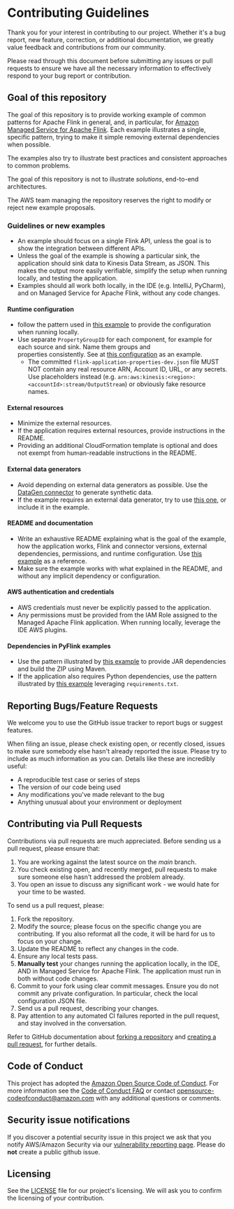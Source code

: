 # Contributing Guidelines

Thank you for your interest in contributing to our project. Whether it's a bug report, new feature, correction, or additional
documentation, we greatly value feedback and contributions from our community.

Please read through this document before submitting any issues or pull requests to ensure we have all the necessary
information to effectively respond to your bug report or contribution.

## Goal of this repository

The goal of this repository is to provide working example of common patterns for Apache Flink in general, and, in 
particular, for [Amazon Managed Service for Apache Flink](https://aws.amazon.com/managed-service-apache-flink).
Each example illustrates a single, specific pattern, trying to make it simple removing external dependencies when possible.

The examples also try to illustrate best practices and consistent approaches to common problems.

The goal of this repository is not to illustrate *solutions*, end-to-end architectures.

The AWS team managing the repository reserves the right to modify or reject new example proposals.

### Guidelines or new examples

* An example should focus on a single Flink API, unless the goal is to show the integration between different APIs.
* Unless the goal of the example is showing a particular sink, the application should sink data to Kinesis Data Stream,
    as JSON. This makes the output more easily verifiable, simplify the setup when running locally, and testing the application.
* Examples should all work both locally, in the IDE (e.g. IntelliJ, PyCharm), and on Managed Service for Apache Flink,
  without any code changes.

#### Runtime configuration

* follow the pattern used in
  [this example](https://github.com/aws-samples/amazon-managed-service-for-apache-flink-examples/tree/main/java/GettingStarted)
  to provide the configuration when running locally.
* Use separate `PropertyGroupID` for each component, for example for each source and sink. Name them groups and  
  properties consistently. See at
  [this configuration](https://github.com/aws-samples/amazon-managed-service-for-apache-flink-examples/blob/main/java/Windowing/src/main/resources/flink-application-properties-dev.json)
  as an example.
  * The committed `flink-application-properties-dev.json` file MUST NOT contain any real resource ARN, Account ID, URL, 
  or any secrets. Use placeholders instead (e.g. `arn:aws:kinesis:<region>:<accountId>:stream/OutputStream`) or obviously
  fake resource names. 
 
#### External resources

* Minimize the external resources.
* If the application requires external resources, provide instructions in the README.
* Providing an additional CloudFormation template is optional and does not exempt from human-readable instructions in 
  the README.

#### External data generators

* Avoid depending on external data generators as possible. Use the [DataGen connector](https://nightlies.apache.org/flink/flink-docs-release-1.20/docs/connectors/datastream/datagen/)
  to generate synthetic data.
* If the example requires an external data generator, try to use [this one](https://github.com/aws-samples/amazon-managed-service-for-apache-flink-examples/tree/main/python/data-generator), 
  or include it in the example. 

#### README and documentation

* Write an exhaustive README explaining what is the goal of the example, how the application works, Flink and connector
  versions, external dependencies, permissions, and runtime configuration. Use [this example](https://github.com/aws-samples/amazon-managed-service-for-apache-flink-examples/tree/main/java/KafkaConfigProviders/Kafka-SASL_SSL-ConfigProviders)
  as a reference.
* Make sure the example works with what explained in the README, and without any implicit dependency or configuration.

#### AWS authentication and credentials

* AWS credentials must never be explicitly passed to the application. 
* Any permissions must be provided from the IAM Role assigned to the Managed Apache Flink application. When running locally, leverage the IDE AWS plugins.

#### Dependencies in PyFlink examples
  * Use the pattern illustrated by [this example](https://github.com/aws-samples/amazon-managed-service-for-apache-flink-examples/tree/main/python/GettingStarted)
    to provide JAR dependencies and build the ZIP using Maven.
  * If the application also requires Python dependencies, use the pattern illustrated by [this example](https://github.com/aws-samples/amazon-managed-service-for-apache-flink-examples/tree/main/python/PythonDependencies)
    leveraging `requirements.txt`.

## Reporting Bugs/Feature Requests

We welcome you to use the GitHub issue tracker to report bugs or suggest features.

When filing an issue, please check existing open, or recently closed, issues to make sure somebody else hasn't already
reported the issue. Please try to include as much information as you can. Details like these are incredibly useful:

* A reproducible test case or series of steps
* The version of our code being used
* Any modifications you've made relevant to the bug
* Anything unusual about your environment or deployment


## Contributing via Pull Requests

Contributions via pull requests are much appreciated. Before sending us a pull request, please ensure that:

1. You are working against the latest source on the *main* branch.
2. You check existing open, and recently merged, pull requests to make sure someone else hasn't addressed the problem already.
3. You open an issue to discuss any significant work - we would hate for your time to be wasted.

To send us a pull request, please:

1. Fork the repository.
2. Modify the source; please focus on the specific change you are contributing. If you also reformat all the code, it will be hard for us to focus on your change.
3. Update the README to reflect any changes in the code.
4. Ensure any local tests pass.
5. **Manually test** your changes running the application locally, in the IDE, AND in Managed Service for Apache Flink. The application must run in both without code changes.
6. Commit to your fork using clear commit messages. Ensure you do not commit any private configuration. In particular, check the local configuration JSON file.
7. Send us a pull request, describing your changes.
8. Pay attention to any automated CI failures reported in the pull request, and stay involved in the conversation.

Refer to GitHub documentation about [forking a repository](https://help.github.com/articles/fork-a-repo/) and [creating a pull request](https://help.github.com/articles/creating-a-pull-request/), for further details.


## Code of Conduct

This project has adopted the [Amazon Open Source Code of Conduct](https://aws.github.io/code-of-conduct).
For more information see the [Code of Conduct FAQ](https://aws.github.io/code-of-conduct-faq) or contact
opensource-codeofconduct@amazon.com with any additional questions or comments.


## Security issue notifications
If you discover a potential security issue in this project we ask that you notify AWS/Amazon Security via our [vulnerability reporting page](http://aws.amazon.com/security/vulnerability-reporting/). Please do **not** create a public github issue.


## Licensing

See the [LICENSE](LICENSE) file for our project's licensing. We will ask you to confirm the licensing of your contribution.
